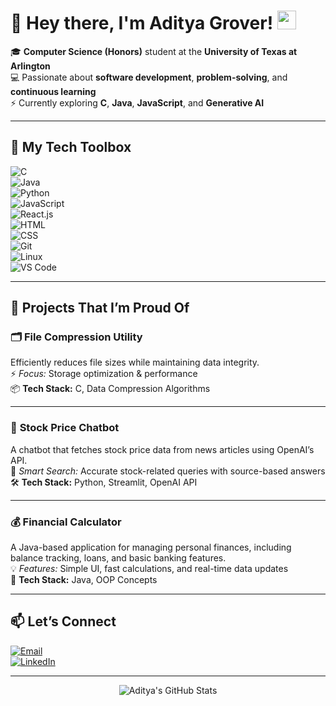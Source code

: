 # 👋 Hey there, I'm Aditya Grover! <img src="https://media.giphy.com/media/hvRJCLFzcasrR4ia7z/giphy.gif" width="30" height="30" />

🎓 **Computer Science (Honors)** student at the **University of Texas at Arlington**  
💻 Passionate about **software development**, **problem-solving**, and **continuous learning**  
⚡ Currently exploring **C**, **Java**, **JavaScript**, and **Generative AI**  

---

## 🚀 My Tech Toolbox  
![C](https://img.shields.io/badge/C-00599C?style=for-the-badge&logo=c&logoColor=white)  
![Java](https://img.shields.io/badge/Java-007396?style=for-the-badge&logo=java&logoColor=white)  
![Python](https://img.shields.io/badge/Python-3776AB?style=for-the-badge&logo=python&logoColor=white)  
![JavaScript](https://img.shields.io/badge/JavaScript-F7DF1E?style=for-the-badge&logo=javascript&logoColor=black)  
![React.js](https://img.shields.io/badge/-ReactJs-61DAFB?logo=react&logoColor=white&style=for-the-badge)  
![HTML](https://img.shields.io/badge/HTML5-E34F26?style=for-the-badge&logo=html5&logoColor=white)  
![CSS](https://img.shields.io/badge/CSS3-1572B6?style=for-the-badge&logo=css3&logoColor=white)  
![Git](https://img.shields.io/badge/Git-F05032?style=for-the-badge&logo=git&logoColor=white)  
![Linux](https://img.shields.io/badge/Linux-FCC624?style=for-the-badge&logo=linux&logoColor=black)  
![VS Code](https://img.shields.io/badge/VS%20Code-007ACC?style=for-the-badge&logo=visual-studio-code&logoColor=white)  

---

## 🌟 Projects That I’m Proud Of

### 🗂️ **File Compression Utility**  
Efficiently reduces file sizes while maintaining data integrity.  
⚡ *Focus:* Storage optimization & performance  
📦 **Tech Stack:** C, Data Compression Algorithms  

---

### 💬 **Stock Price Chatbot**  
A chatbot that fetches stock price data from news articles using OpenAI’s API.  
🤖 *Smart Search:* Accurate stock-related queries with source-based answers  
🛠️ **Tech Stack:** Python, Streamlit, OpenAI API  

---

### 💰 **Financial Calculator**  
A Java-based application for managing personal finances, including balance tracking, loans, and basic banking features.  
💡 *Features:* Simple UI, fast calculations, and real-time data updates  
💼 **Tech Stack:** Java, OOP Concepts  

---

## 📫 Let’s Connect  
[![Email](https://img.shields.io/badge/Email-D14836?style=for-the-badge&logo=gmail&logoColor=white)](mailto:adityagroverr23@gmail.com)  
[![LinkedIn](https://img.shields.io/badge/LinkedIn-0077B5?style=for-the-badge&logo=linkedin&logoColor=white)](https://www.linkedin.com/in/adityagroverr)  

---

<p align="center">
  <img src="https://github-readme-stats.vercel.app/api?username=adityagrover111&show_icons=true&theme=radical" alt="Aditya's GitHub Stats" />
</p>
